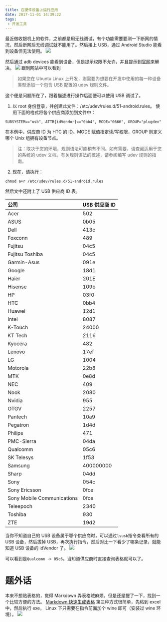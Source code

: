 ```yaml
---
title: 在硬件设备上运行应用
date: 2017-11-01 14:39:22
tags:
 - 开发工具
---
```

最近做收银机上的软件，之前都是用无线调试，有个功能需要要测一下断网的情况，然后断网后无线调试就不能用了。然后接上 USB，通过 Android Studio 能看到设备但无法使用。
![](https://images-1258496336.cos.ap-chengdu.myqcloud.com/2017/11/01/%E9%80%89%E5%8C%BA_236.png)

然后通过 adb devices 能看到设备，但是提示权限不允许，并且提示到[官网](https://developer.android.com/studio/run/device.html#setting-up)来解决。
![](https://images-1258496336.cos.ap-chengdu.myqcloud.com/2017/11/01/%E9%80%89%E5%8C%BA_234.png)
跟到网站中可以看到
> 如果您在 Ubuntu Linux 上开发，则需要为想要在开发中使用的每一种设备类型添加一个包含 USB 配置的 udev 规则文件。

这个便是问题所在了，跟着描述进行操作后面便可以使用 USB 调试了。

<!-- more -->

1. 以 root 身份登录，并创建此文件：/etc/udev/rules.d/51-android.rules。
使用下面的格式将各个供应商添加到文件中：
```
SUBSYSTEM=="usb", ATTR{idVendor}=="0bb4", MODE="0666", GROUP="plugdev"
```

在本例中，供应商 ID 为 HTC 的 ID。MODE 赋值指定读/写权限，GROUP 则定义哪个 Unix 组拥有设备节点。

> 注：取决于您的环境，规则语法可能稍有不同。如有需要，请查阅适用于您的系统的 udev 文档。有关规则语法的概述，请参阅编写 udev 规则的指南。

2. 现在，请执行：
```
chmod a+r /etc/udev/rules.d/51-android.rules
```

然后文中还附上了 USB 供应商 ID 表。

|公司|USB 供应商 ID |
|:--|:-- |
|Acer|502 |
|ASUS|0b05 |
|Dell|413c |
|Foxconn|489 |
|Fujitsu|04c5 |
|Fujitsu Toshiba|04c5 |
|Garmin-Asus|091e |
|Google|18d1 |
|Haier|201E |
|Hisense|109b |
|HP|03f0 |
|HTC|0bb4 |
|Huawei|12d1 |
|Intel|8087 |
|K-Touch|24000 |
|KT Tech|2116 |
|Kyocera|482 |
|Lenovo|17ef |
|LG|1004 |
|Motorola|22b8 |
|MTK|0e8d |
|NEC|409 |
|Nook|2080 |
|Nvidia|955 |
|OTGV|2257 |
|Pantech|10a9 |
|Pegatron|1d4d |
|Philips|471 |
|PMC-Sierra|04da |
|Qualcomm|05c6 |
|SK Telesys|1f53 |
|Samsung|400000000 |
|Sharp|04dd |
|Sony|054c |
|Sony Ericsson|0fce |
|Sony Mobile Communications|0fce |
|Teleepoch|2340 |
|Toshiba|930 |
|ZTE|19d2 |
当你不知道自己的 USB 设备属于哪个供应商时，可以通过``lsusb``指令查看所有的 USB 设备，然后拔掉 USB，再次执行指令，然后对比一下看少了哪条记录，就能知道 USB 设备的 idVendor 了。
![](https://images-1258496336.cos.ap-chengdu.myqcloud.com/2017/11/01/TIM%E5%9B%BE%E7%89%8720171101152639.png)

可以看到是``Qualcomm -> 05c6``。当知道供应商时直接查询表格就可以了。

# 题外话
本来不想贴表格的，觉得 Markdown 弄表格贼麻烦，但是还是搜了一下，找到一个比较方便的方法。
[Markdown 快速生成表格](http://www.jianshu.com/p/abaff828100d)
第三种方式很简单，先粘到 excel 中，然后执行 exe， Linux 下只需要在指令前面加个 wine 即可（安装过 wine 环境）。
![](https://images-1258496336.cos.ap-chengdu.myqcloud.com/2017/11/01/%E9%80%89%E5%8C%BA_237.png)
